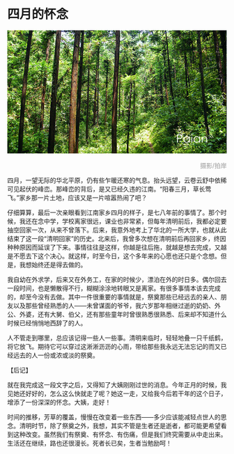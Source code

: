 # 四月的怀念

![林中路](images/linzhonglu.jpg)
<div style="margin-top:5px;color:#999;text-align:right;">摄影/拍岸</div>

四月，一望无际的华北平原，仍有些乍暖还寒的气息。抬头远望，云卷云舒中依稀可见起伏的峰峦。那峰峦的背后，是又已经久违的江南。“阳春三月，草长莺飞。”家乡那一片土地，应该又是一片喧嚣热闹了吧？

仔细算算，最后一次亲眼看到江南家乡四月的样子，是七八年前的事情了。那个时候，我还在念中学，学校离家很远，课业也非常紧，但每年清明前后，我都必定要抽空回家一次，从来不曾落下。后来，我意外地考上了华北的一所大学，也就从此结束了这一段“清明回家”的历史。北来后，我曾多次想在清明前后再回家乡，终因种种原因而延误了下来。事情往往是这样，你越是往后拖，就越是想去完成，又越是不愿去下这个决心。就这样，时至今日，这个多年来的心愿也还只是个念想。但是，我想始终还是得去做的。

我自幼在外求学，后来又在外务工，在家的时候少，漂泊在外的时日多。偶尔回去一段时间，也是懒散得不行，糊糊涂涂地转眼又是离家。有很多事情本该去完成的，却至今没有去做。其中一件很重要的事情就是，祭奠那些已经远去的亲人、朋友以及那些曾经熟悉的人——未曾谋面的爷爷，我六岁那年相继过逝的奶奶、外公、外婆，还有大舅、伯父，还有那些童年时曾很熟悉很熟悉、后来却不知道什么时候已经悄悄地西辞了的人。

人不管走到哪里，总应该记得一些人一些事。清明来临时，轻轻地叠一只千纸鹤，将它放飞。期待它可以穿过这淅淅沥沥的心雨，带给那些我永远无法忘记的而又已经远去的人一份或浓或淡的祭奠。

【后记】

就在我完成这一段文字之后，又得知了大姨刚刚过世的消息。今年正月的时候，我见她还好好的，怎么这么快就走了呢？她这一走，又给我今后若干年的这个日子，增添了一份深深的怀念。大姨，走好！

时间的推移，芳草的覆盖，慢慢在改变着一些东西——多少应该能减轻点世人的思念。清明时节，除了祭奠之外，我想，其实不管是生者还是逝者，都可能更希望看到这种改变。虽然我们有祭奠、有怀念、有伤痛，但是我们终究需要从中走出来。生活还在继续，路也还很漫长。死者长已矣，生者当勉励呵！